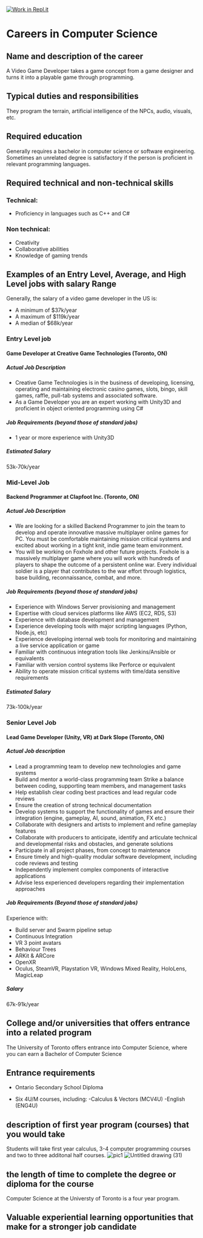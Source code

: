 [![Work in Repl.it](https://classroom.github.com/assets/work-in-replit-14baed9a392b3a25080506f3b7b6d57f295ec2978f6f33ec97e36a161684cbe9.svg)](https://classroom.github.com/online_ide?assignment_repo_id=4640652&assignment_repo_type=AssignmentRepo)
# Careers in Computer Science
## Name and description of the career
A Video Game Developer takes a game concept from a game designer and turns it into a playable game through programming.

## Typical duties and responsibilities
They program the terrain, artificial intelligence of the NPCs, audio, visuals, etc. 
## Required education
Generally requires a bachelor in computer science or software engineering. Sometimes an unrelated degree is satisfactory if the person is proficient in relevant programming languages. 

## Required technical and non-technical skills
### Technical: 
* Proficiency in languages such as C++ and C#
### Non technical:
* Creativity
* Collaborative abilities
* Knowledge of gaming trends

## Examples of an Entry Level, Average, and High Level jobs with salary Range
Generally, the salary of a video game developer in the US is:
* A minimum of $37k/year
* A maximum of $119k/year 
* A median of $68k/year

### Entry Level job
#### Game Developer at Creative Game Technologies (Toronto, ON)
##### Actual Job Description
* Creative Game Technologies is in the business of developing, licensing, operating and maintaining electronic casino games, slots, bingo, skill games, raffle, pull-tab systems and associated software.
* As a Game Developer you are an expert working with Unity3D and proficient in object oriented programming using C#

##### Job Requirements (beyond those of standard jobs)
* 1 year or more experience with Unity3D

##### Estimated Salary
53k-70k/year 


### Mid-Level Job
#### Backend Programmer at Clapfoot Inc. (Toronto, ON)

##### Actual Job Description
* We are looking for a skilled Backend Programmer to join the team to develop and operate innovative massive multiplayer online games for PC. You must be comfortable maintaining mission critical systems and excited about working in a tight knit, indie game team environment.
* You will be working on Foxhole and other future projects. Foxhole is a massively multiplayer game where you will work with hundreds of players to shape the outcome of a persistent online war. Every individual soldier is a player that contributes to the war effort through logistics, base building, reconnaissance, combat, and more.

##### Job Requirements (beyond those of standard jobs)
* Experience with Windows Server provisioning and management
* Expertise with cloud services platforms like AWS (EC2, RDS, S3)
* Experience with database development and management
* Experience developing tools with major scripting languages (Python, Node.js, etc)
* Experience developing internal web tools for monitoring and maintaining a live service application or game
* Familiar with continuous integration tools like Jenkins/Ansible or equivalents
* Familiar with version control systems like Perforce or equivalent
* Ability to operate mission critical systems with time/data sensitive requirements

##### Estimated Salary
73k-100k/year

### Senior Level Job
#### Lead Game Developer (Unity, VR) at Dark Slope (Toronto, ON)
##### Actual Job description
* Lead a programming team to develop new technologies and game systems
* Build and mentor a world-class programming team
Strike a balance between coding, supporting team members, and management tasks
* Help establish clear coding best practices and lead regular code reviews
* Ensure the creation of strong technical documentation
* Develop systems to support the functionality of games and ensure their integration (engine, gameplay, AI, sound, animation, FX etc.)
* Collaborate with designers and artists to implement and refine gameplay features
* Collaborate with producers to anticipate, identify and articulate technical and developmental risks and obstacles, and generate solutions
* Participate in all project phases, from concept to maintenance
* Ensure timely and high-quality modular software development, including code reviews and testing
* Independently implement complex components of interactive applications
* Advise less experienced developers regarding their implementation approaches

##### Job Requirements (Beyond those of standard jobs)
Experience with: 
* Build server and Swarm pipeline setup
* Continuous Integration
* VR 3 point avatars
* Behaviour Trees
* ARKit & ARCore
* OpenXR
* Oculus, SteamVR, Playstation VR, Windows Mixed Reality, HoloLens, MagicLeap

##### Salary
67k-91k/year

## College and/or universities that offers entrance into a related program 
The University of Toronto offers entrance into Computer Science, where you can earn a Bachelor of Computer Science
## Entrance requirements
* Ontario Secondary School Diploma

* Six 4U/M courses, including:
-Calculus & Vectors (MCV4U)
-English (ENG4U)

## description of first year program (courses) that you would take
Students will take first year calculus, 3-4 computer programming courses and two to three additonal half courses. 
![pic1](https://user-images.githubusercontent.com/82913336/116168200-e5df7480-a6cf-11eb-8ab8-764feabeab91.png)
![Untitled drawing (31)](https://user-images.githubusercontent.com/82913336/116168331-23dc9880-a6d0-11eb-9dbf-d8980abf8d82.png)

## the length of time to complete the degree or diploma for the course 
Computer Science at the Universty of Toronto is a four year program.
## Valuable experiential learning opportunities that make for a stronger job candidate
